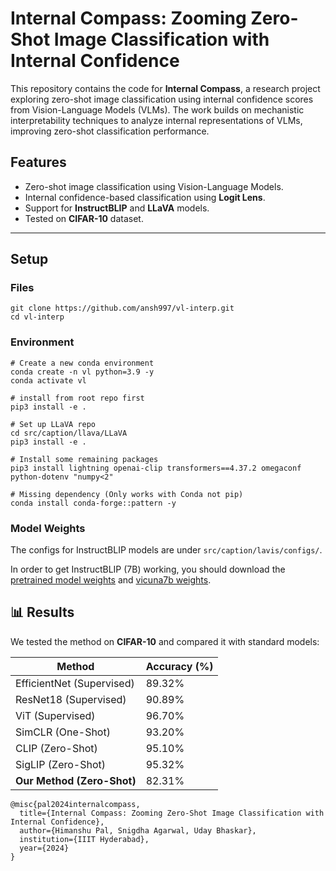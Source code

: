 # Internal Compass: Zooming Zero-Shot Image Classification with Internal Confidence

This repository contains the code for **Internal Compass**, a research project exploring zero-shot image classification using internal confidence scores from Vision-Language Models (VLMs). The work builds on mechanistic interpretability techniques to analyze internal representations of VLMs, improving zero-shot classification performance.

## Features
- Zero-shot image classification using Vision-Language Models.
- Internal confidence-based classification using **Logit Lens**.
- Support for **InstructBLIP** and **LLaVA** models.
- Tested on **CIFAR-10** dataset.

---

## Setup

### Files
```
git clone https://github.com/ansh997/vl-interp.git
cd vl-interp
```

### Environment

```
# Create a new conda environment
conda create -n vl python=3.9 -y
conda activate vl

# install from root repo first
pip3 install -e .

# Set up LLaVA repo
cd src/caption/llava/LLaVA
pip3 install -e .

# Install some remaining packages
pip3 install lightning openai-clip transformers==4.37.2 omegaconf python-dotenv "numpy<2"

# Missing dependency (Only works with Conda not pip)
conda install conda-forge::pattern -y
```

### Model Weights

The configs for InstructBLIP models are under `src/caption/lavis/configs/`.

In order to get InstructBLIP (7B) working, you should download the [pretrained model weights](https://storage.googleapis.com/sfr-vision-language-research/LAVIS/models/InstructBLIP/instruct_blip_vicuna7b_trimmed.pth) and [vicuna7b weights](https://huggingface.co/lmsys/vicuna-7b-v1.1).

## 📊 Results

We tested the method on **CIFAR-10** and compared it with standard models:

| **Method**                 | **Accuracy (%)** |
|----------------------------|-----------------|
| EfficientNet (Supervised)  | 89.32%          |
| ResNet18 (Supervised)     | 90.89%          |
| ViT (Supervised)          | 96.70%          |
| SimCLR (One-Shot)        | 93.20%          |
| CLIP (Zero-Shot)         | 95.10%          |
| SigLIP (Zero-Shot)       | 95.32%          |
| **Our Method (Zero-Shot)** | 82.31%          |




```
@misc{pal2024internalcompass,
  title={Internal Compass: Zooming Zero-Shot Image Classification with Internal Confidence},
  author={Himanshu Pal, Snigdha Agarwal, Uday Bhaskar},
  institution={IIIT Hyderabad},
  year={2024}
}
```

